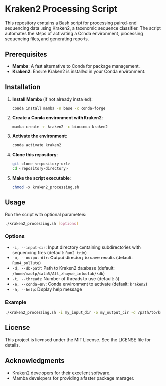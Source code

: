# Kraken2 Processing Script

This repository contains a Bash script for processing paired-end sequencing data using Kraken2, a taxonomic sequence classifier. The script automates the steps of activating a Conda environment, processing sequencing files, and generating reports.

## Prerequisites

- **Mamba**: A fast alternative to Conda for package management.
- **Kraken2**: Ensure Kraken2 is installed in your Conda environment.

## Installation

1. **Install Mamba** (if not already installed):
   ```bash
   conda install mamba -n base -c conda-forge
   ```

2. **Create a Conda environment with Kraken2**:
   ```bash
   mamba create -n kraken2 -c bioconda kraken2
   ```

3. **Activate the environment**:
   ```bash
   conda activate kraken2
   ```

4. **Clone this repository**:
   ```bash
   git clone <repository-url>
   cd <repository-directory>
   ```

5. **Make the script executable**:
   ```bash
   chmod +x kraken2_processing.sh
   ```

## Usage

Run the script with optional parameters:

```bash
./kraken2_processing.sh [options]
```

### Options

- `-i, --input-dir`: Input directory containing subdirectories with sequencing files (default: `Run2_trim`)
- `-o, --output-dir`: Output directory to save results (default: `Run4_pollute`)
- `-d, --db-path`: Path to Kraken2 database (default: `/home/maolp/data5/All_zhuyue_inluolab/kdb`)
- `-t, --threads`: Number of threads to use (default: `8`)
- `-e, --conda-env`: Conda environment to activate (default: `kraken2`)
- `-h, --help`: Display help message

### Example

```bash
./kraken2_processing.sh -i my_input_dir -o my_output_dir -d /path/to/kraken_db
```

## License

This project is licensed under the MIT License. See the LICENSE file for details.

## Acknowledgments

- Kraken2 developers for their excellent software.
- Mamba developers for providing a faster package manager.
